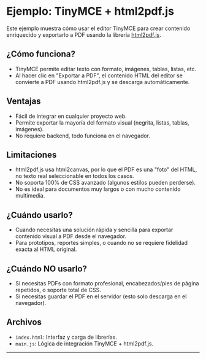 # Ejemplo: TinyMCE + html2pdf.js

Este ejemplo muestra cómo usar el editor TinyMCE para crear contenido enriquecido y exportarlo a PDF usando la librería [html2pdf.js](https://github.com/eKoopmans/html2pdf.js).

## ¿Cómo funciona?

- TinyMCE permite editar texto con formato, imágenes, tablas, listas, etc.
- Al hacer clic en "Exportar a PDF", el contenido HTML del editor se convierte a PDF usando html2pdf.js y se descarga automáticamente.

## Ventajas

- Fácil de integrar en cualquier proyecto web.
- Permite exportar la mayoría del formato visual (negrita, listas, tablas, imágenes).
- No requiere backend, todo funciona en el navegador.

## Limitaciones

- html2pdf.js usa html2canvas, por lo que el PDF es una "foto" del HTML, no texto real seleccionable en todos los casos.
- No soporta 100% de CSS avanzado (algunos estilos pueden perderse).
- No es ideal para documentos muy largos o con mucho contenido multimedia.

## ¿Cuándo usarlo?

- Cuando necesitas una solución rápida y sencilla para exportar contenido visual a PDF desde el navegador.
- Para prototipos, reportes simples, o cuando no se requiere fidelidad exacta al HTML original.

## ¿Cuándo NO usarlo?

- Si necesitas PDFs con formato profesional, encabezados/pies de página repetidos, o soporte total de CSS.
- Si necesitas guardar el PDF en el servidor (esto solo descarga en el navegador).

## Archivos

- `index.html`: Interfaz y carga de librerías.
- `main.js`: Lógica de integración TinyMCE + html2pdf.js.

---